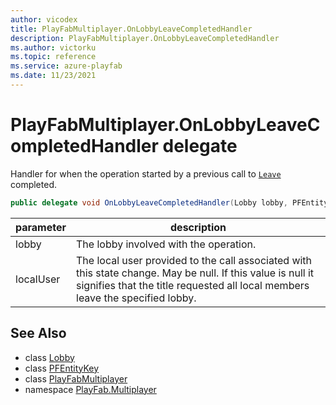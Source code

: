 ```yaml
---
author: vicodex
title: PlayFabMultiplayer.OnLobbyLeaveCompletedHandler
description: PlayFabMultiplayer.OnLobbyLeaveCompletedHandler
ms.author: victorku
ms.topic: reference
ms.service: azure-playfab
ms.date: 11/23/2021
---
```


# PlayFabMultiplayer.OnLobbyLeaveCompletedHandler delegate

Handler for when the operation started by a previous call to [`Leave`](./Lobby/Leave.md) completed.

```csharp
public delegate void OnLobbyLeaveCompletedHandler(Lobby lobby, PFEntityKey localUser);
```

| parameter | description |
| --- | --- |
| lobby | The lobby involved with the operation. |
| localUser | The local user provided to the call associated with this state change. May be null. If this value is null it signifies that the title requested all local members leave the specified lobby. |

## See Also

* class [Lobby](./Lobby.md)
* class [PFEntityKey](./PFEntityKey.md)
* class [PlayFabMultiplayer](./PlayFabMultiplayer.md)
* namespace [PlayFab.Multiplayer](../PlayFabMultiplayerSDK.md)

